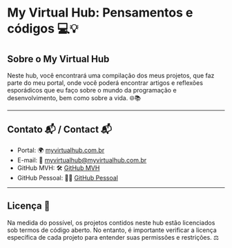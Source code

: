 # My Virtual Hub: Pensamentos e códigos 💻💡

## Sobre o My Virtual Hub
Neste hub, você encontrará uma compilação dos meus projetos, que faz parte do meu portal, onde você poderá encontrar artigos e reflexões esporádicos que eu faço sobre o mundo da programação e desenvolvimento, bem como sobre a vida. 🌐📚  

---

## Contato 📬 / Contact 📬
- Portal: 🌍 [myvirtualhub.com.br](https://www.myvirtualhub.com.br)  
- E-mail: 📧 myvirtualhub@myvirtualhub.com.br  
- GitHub MVH: 🛠️ [GitHub MVH](https://github.com/my-virtual-hub)  
- GitHub Pessoal: 👨‍💻 [GitHub Pessoal](https://github.com/marco-quicula)  

---

## Licença 📜
Na medida do possível, os projetos contidos neste hub estão licenciados sob termos de código aberto. No entanto, é importante verificar a licença específica de cada projeto para entender suas permissões e restrições. ⚖️  

